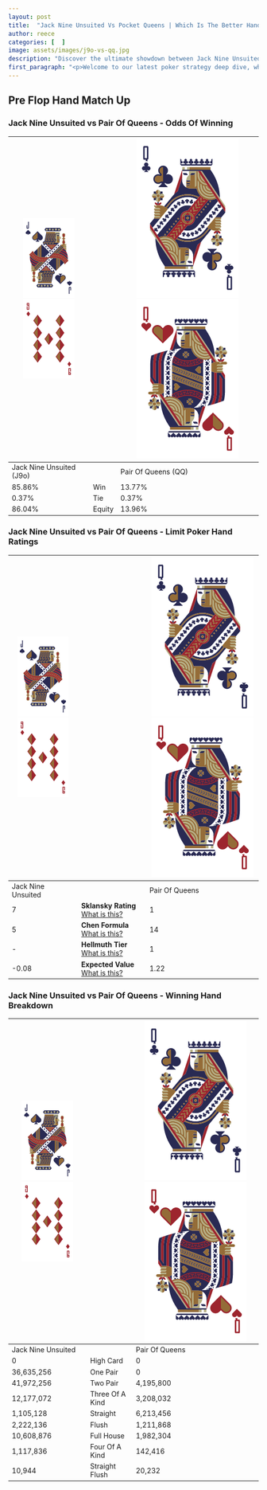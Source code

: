 ```yaml
---
layout: post
title:  "Jack Nine Unsuited Vs Pocket Queens | Which Is The Better Hand In Poker? A Complete Guide"
author: reece
categories: [  ]
image: assets/images/j9o-vs-qq.jpg
description: "Discover the ultimate showdown between Jack Nine Unsuited and Pair Of Queens in poker! Uncover the odds, strategies, and scenarios where one hand triumphs over the other. Get ready to up your poker game with this thrilling analysis."
first_paragraph: "<p>Welcome to our latest poker strategy deep dive, where we're pitting two distinct hands against each other in a high-stakes showdown: Jack Nine Unsuited vs Pair Of Queens.</p><p>In the dynamic world of poker, every decision counts, and knowing which hand holds the upper hand is key to your success at the table.</p><p>In this article, we'll dissect these two hands, explore the scenarios where one dominates the other, and equip you with the knowledge to make strategic choices that can tip the odds in your favor.</p><p>Get ready to unravel the intriguing dynamics of these poker hands and elevate your game to new heights.</p>"
---
```




[comment]: # (sp0)

## Pre Flop Hand Match Up

<div class="table hand-ratings" markdown="1"> 



### Jack Nine Unsuited vs Pair Of Queens - Odds Of Winning


    
| ![image info](assets/images/hand1/J.png) ![image info](assets/images/hand1/9o.png) |  | ![image info](assets/images/hand2/Q.png) ![image info](assets/images/hand2/Qo.png) |
| -------- | -------- | -------- |
| Jack Nine Unsuited (J9o) |  | Pair Of Queens (QQ) |
| 85.86% | Win | 13.77% |
| 0.37% | Tie | 0.37% |
| 86.04% | Equity | 13.96% |




[comment]: # (sp1)



### Jack Nine Unsuited vs Pair Of Queens - Limit Poker Hand Ratings


    
| ![image info](assets/images/hand1/J.png) ![image info](assets/images/hand1/9o.png) |  | ![image info](assets/images/hand2/Q.png) ![image info](assets/images/hand2/Qo.png) |
| -------- | -------- | -------- |
| Jack Nine Unsuited |  | Pair Of Queens |
| 7 | **Sklansky Rating** [What is this?](/sklansky-rating-explained) | 1 |
| 5 | **Chen Formula** [What is this?](/chen-formula-explained) | 14 |
| - | **Hellmuth Tier** [What is this?](/Hellmuth-tier-explained) | 1 |
| -0.08 | **Expected Value** [What is this?](/expected-value-explained) | 1.22 |




[comment]: # (sp2)



### Jack Nine Unsuited vs Pair Of Queens - Winning Hand Breakdown


    
| ![image info](assets/images/hand1/J.png) ![image info](assets/images/hand1/9o.png) |  | ![image info](assets/images/hand2/Q.png) ![image info](assets/images/hand2/Qo.png) |
| -------- | -------- | -------- |
| Jack Nine Unsuited |  | Pair Of Queens |
| 0 | High Card | 0 |
| 36,635,256 | One Pair | 0 |
| 41,972,256 | Two Pair | 4,195,800 |
| 12,177,072 | Three Of A Kind | 3,208,032 |
| 1,105,128 | Straight | 6,213,456 |
| 2,222,136 | Flush | 1,211,868 |
| 10,608,876 | Full House | 1,982,304 |
| 1,117,836 | Four Of A Kind | 142,416 |
| 10,944 | Straight Flush | 20,232 |




[comment]: # (sp3)



</div>

[comment]: # (sp4)



[comment]: # (sp5)


